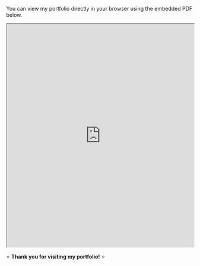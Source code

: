 

You can view my portfolio directly in your browser using the embedded PDF below.

<iframe src="https://drive.google.com/file/d/1e175r_puC2obodXwMPEsxsODpB5s6zen/view" width="100%" height="600px"></iframe>

⭐ **Thank you for visiting my portfolio!** ⭐
